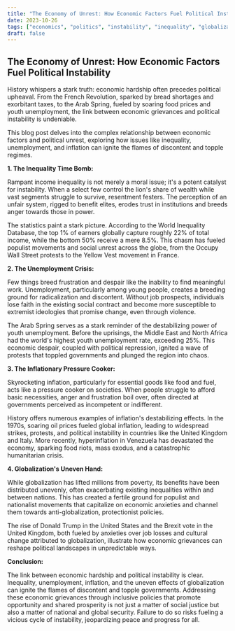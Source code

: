 ```yaml
---
title: "The Economy of Unrest: How Economic Factors Fuel Political Instability"
date: 2023-10-26
tags: ["economics", "politics", "instability", "inequality", "globalization"]
draft: false
---
```


## The Economy of Unrest: How Economic Factors Fuel Political Instability

History whispers a stark truth: economic hardship often precedes political upheaval. From the French Revolution, sparked by bread shortages and exorbitant taxes, to the Arab Spring, fueled by soaring food prices and youth unemployment, the link between economic grievances and political instability is undeniable. 

This blog post delves into the complex relationship between economic factors and political unrest, exploring how issues like inequality, unemployment, and inflation can ignite the flames of discontent and topple regimes. 

**1. The Inequality Time Bomb:**

Rampant income inequality is not merely a moral issue; it's a potent catalyst for instability. When a select few control the lion's share of wealth while vast segments struggle to survive, resentment festers. The perception of an unfair system, rigged to benefit elites, erodes trust in institutions and breeds anger towards those in power. 

The statistics paint a stark picture. According to the World Inequality Database, the top 1% of earners globally capture roughly 22% of total income, while the bottom 50% receive a mere 8.5%. This chasm has fueled populist movements and social unrest across the globe, from the Occupy Wall Street protests to the Yellow Vest movement in France.

**2. The Unemployment Crisis:**

Few things breed frustration and despair like the inability to find meaningful work. Unemployment, particularly among young people, creates a breeding ground for radicalization and discontent.  Without job prospects, individuals lose faith in the existing social contract and become more susceptible to extremist ideologies that promise change, even through violence. 

The Arab Spring serves as a stark reminder of the destabilizing power of youth unemployment.  Before the uprisings, the Middle East and North Africa had the world's highest youth unemployment rate, exceeding 25%.  This economic despair, coupled with political repression, ignited a wave of protests that toppled governments and plunged the region into chaos.

**3. The Inflationary Pressure Cooker:**

Skyrocketing inflation, particularly for essential goods like food and fuel, acts like a pressure cooker on societies. When people struggle to afford basic necessities, anger and frustration boil over, often directed at governments perceived as incompetent or indifferent.  

History offers numerous examples of inflation's destabilizing effects.  In the 1970s, soaring oil prices fueled global inflation, leading to widespread strikes, protests, and political instability in countries like the United Kingdom and Italy. More recently, hyperinflation in Venezuela has devastated the economy, sparking food riots, mass exodus, and a catastrophic humanitarian crisis.

**4. Globalization's Uneven Hand:**

While globalization has lifted millions from poverty, its benefits have been distributed unevenly, often exacerbating existing inequalities within and between nations. This has created a fertile ground for populist and nationalist movements that capitalize on economic anxieties and channel them towards anti-globalization, protectionist policies.

The rise of Donald Trump in the United States and the Brexit vote in the United Kingdom, both fueled by anxieties over job losses and cultural change attributed to globalization, illustrate how economic grievances can reshape political landscapes in unpredictable ways.

**Conclusion:**

The link between economic hardship and political instability is clear. Inequality, unemployment, inflation, and the uneven effects of globalization can ignite the flames of discontent and topple governments.  Addressing these economic grievances through inclusive policies that promote opportunity and shared prosperity is not just a matter of social justice but also a matter of national and global security.  Failure to do so risks fueling a vicious cycle of instability, jeopardizing peace and progress for all. 
